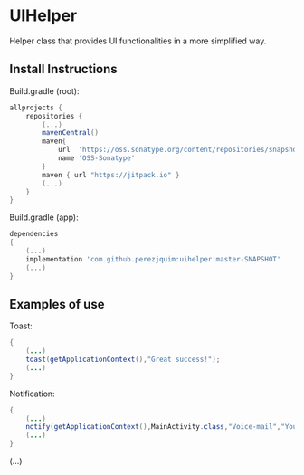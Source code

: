 # UIHelper

Helper class that provides UI functionalities in a more simplified way.

## Install Instructions

Build.gradle (root):
```gradle
allprojects {
	repositories {
		(...)
		mavenCentral()
		maven{
		    url  'https://oss.sonatype.org/content/repositories/snapshots/'
		    name 'OSS-Sonatype'
		}
		maven { url "https://jitpack.io" }
		(...)
	}
}
```

Build.gradle (app):
```gradle
dependencies
{
    (...)
    implementation 'com.github.perezjquim:uihelper:master-SNAPSHOT'
    (...)
}
```

## Examples of use

Toast:
```java
{
	(...)
	toast(getApplicationContext(),"Great success!");
	(...)
}
```

Notification:
```java
{
	(...)
	notify(getApplicationContext(),MainActivity.class,"Voice-mail","You have got one new message!");
	(...)
}
```
(...)
